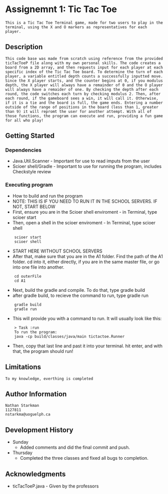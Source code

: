 # Assignemnt 1: Tic Tac Toe

    This is a Tic Tac Toe Terminal game, made for two users to play in the terminal, using the X and O markers as representatives for each player.

## Description

    This code base was made from scratch using reference from the provided ticTacToeP file along with my own personal skills. The code creates a board from a 2D array, and then requests input for each player at each specific index of the Tic Tac Toe board. To determine the turn of each player, a variable entitled depth counts a successfully inputted move. Since the X player starts, and the counter begins at 0, if you modulus depth, the X player will always have a remainder of 0 and the O player will always have a remaider of one. By checking the depth after each round, the code switches each turn by checking modulus 2. Then, after each round, if the gameboard sees a win, it will call it. Otherwise, if it is a tie and the board is full, the game ends. Entering a number outside of the range of positions in the board (less than 1, greater than 9) it will repromt the user for another attempt. With all of those functions, the program can execute and run, providing a fun game for all who play!

## Getting Started

### Dependencies

*   Java.Util.Scanner - Important for use to read imputs from the user
*   Scioer shell/Gradle - Important to use for running the program, includes Checkstyle review

### Executing program

* How to build and run the program
* NOTE: THIS IS IF YOU NEED TO RUN IT IN THE SCHOOL SERVERS. IF NOT, START BELOW
* First, ensure you are in the Scioer shell enviroment  - in Terminal, type scioer start
* Then, open a shell in the scioer enviroment - In Terminal, type scioer shell
``` 
    scioer start
    scioer shell

```
* START HERE WITHOUT SCHOOL SERVERS
* After that, make sure that you are in the A1 folder. Find the path of the A1 folder. cd into it, either directly, if you are in the same master file, or go into one file into another.
```
    cd outerFile
    cd A1
```
* Next, build the gradle and compile. To do that, type gradle build
* after gradle build, to recieve the command to run, type gradle run
```
    gradle build
    gradle run
```
* This will provide you with a command to run. It will usually look like this:
```
    > Task :run        
    To run the program:
    java -cp build/classes/java/main tictactoe.Runner
```
* Then, copy that last line and past it into your terminal. hit enter, and with that, the program should run!

## Limitations

    To my knowledge, everthing is completed

## Author Information

    Nathan Starkman
    1127811
    nstarkma@uoguelph.ca

## Development History

* Sunday
    * Added comments and did the final commit and push.
* Thursday
    * Completed the three classes and fixed all bugs to completion.

## Acknowledgments

* ticTacToeP.java - Given by the professors




